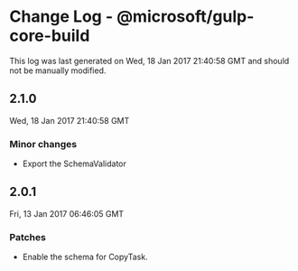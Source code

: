# Change Log - @microsoft/gulp-core-build

This log was last generated on Wed, 18 Jan 2017 21:40:58 GMT and should not be manually modified.

## 2.1.0
Wed, 18 Jan 2017 21:40:58 GMT

### Minor changes

- Export the SchemaValidator

## 2.0.1
Fri, 13 Jan 2017 06:46:05 GMT

### Patches

- Enable the schema for CopyTask.

